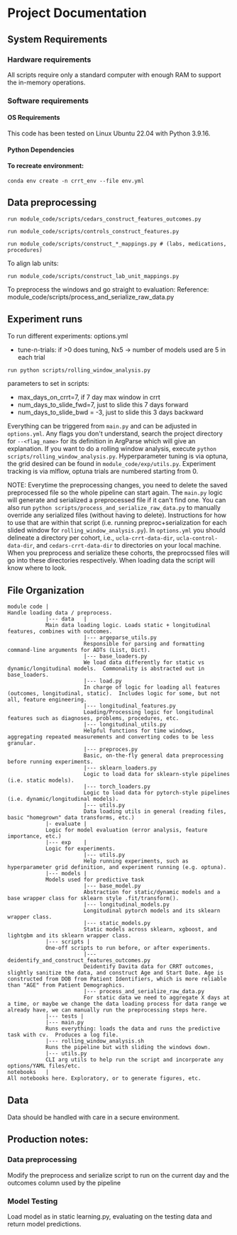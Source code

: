 # Project Documentation

## System Requirements

### Hardware requirements
All scripts require only a standard computer with enough RAM to support the in-memory operations.

### Software requirements

#### OS Requirements
This code has been tested on Linux Ubuntu 22.04 with Python 3.9.16.

#### Python Dependencies

####  To recreate environment:

```
conda env create -n crrt_env --file env.yml
```

## Data preprocessing

```
run module_code/scripts/cedars_construct_features_outcomes.py
```

```
run module_code/scripts/controls_construct_features.py
```

```
run module_code/scripts/construct_*_mappings.py # (labs, medications, procedures)
```

To align lab units:
```
run module_code/scripts/construct_lab_unit_mappings.py
```

To preprocess the windows and go straight to evaluation:
Reference: module_code/scripts/process_and_serialize_raw_data.py

## Experiment runs

To run different experiments:
options.yml
- tune-n-trials: if >0 does tuning, Nx5 -> number of models used are 5 in each trial

```
run python scripts/rolling_window_analysis.py
```
parameters to set in scripts:
- max_days_on_crrt=7, if 7 day max window in crrt
- num_days_to_slide_fwd=7, just to slide this 7 days forward
- num_days_to_slide_bwd = -3, just to slide this 3 days backward



Everything can be triggered from `main.py` and can be adjusted in `options.yml`. 
Any flags you don't understand, search the project directory for `--<flag_name>` for its definition in ArgParse which will give an explanation.
If you want to do a rolling window analysis, execute `python scripts/rolling_window_analysis.py`.
Hyperparameter tuning is via optuna, the grid desired can be found in `module_code/exp/utils.py`.
Experiment tracking is via mlflow, optuna trials are numbered starting from 0.

NOTE: Everytime the preprocessing changes, you need to delete the saved preprocessed file so the whole pipeline can start again.
The `main.py` logic will generate and serialized a preprocessed file if it can't find one.
You can also run `python scripts/process_and_serialize_raw_data.py` to manually override any serialized files (without having to delete).
Instructions for how to use that are within that script (i.e. running preproc+serialization for each slided window for `rolling_window_analysis.py`).
In `options.yml` you should delineate  a directory per cohort, i.e., `ucla-crrt-data-dir`, `ucla-control-data-dir`, and `cedars-crrt-data-dir` to directories on your local machine.
When you preprocess and serialize these cohorts, the preprocssed files will go into these directories respectively.
When loading data the script will know where to look.

## File Organization
```
module code |
Handle loading data / preprocess.
            |--- data   |               
            Main data loading logic. Loads static + longitudinal features, combines with outcomes.
                        |--- argeparse_utils.py                
                        Responsible for parsing and formatting command-line arguments for ADTs (List, Dict).
                        |--- base_loaders.py                
                        We load data differently for static vs dynamic/longitudinal models.  Commonality is abstracted out in base_loaders.
                        |--- load.py                
                        In charge of logic for loading all features (outcomes, longitudinal, static).  Includes logic for some, but not all, feature engineering.
                        |--- longitudinal_features.py
                        Loading/Processing logic for longitudinal features such as diagnoses, problems, procedures, etc.
                        |--- longitudinal_utils.py
                        Helpful functions for time windows, aggregating repeated measurements and converting codes to be less granular.
                        |--- preproces.py
                        Basic, on-the-fly general data preprocessing before running experiments.
                        |--- sklearn_loaders.py
                        Logic to load data for sklearn-style pipelines (i.e. static models).
                        |--- torch_loaders.py
                        Logic to load data for pytorch-style pipelines (i.e. dynamic/longitudinal models).
                        |--- utils.py
                        Data loading utils in general (reading files, basic "homegrown" data transforms, etc.)
            |- evaluate |
            Logic for model evaluation (error analysis, feature importance, etc.)
            |--- exp    |
            Logic for experiments.
                        |--- utils.py
                        Help running experiments, such as hyperparameter grid definition, and experiment running (e.g. optuna).
            |--- models |
            Models used for predictive task
                        |--- base_model.py
                        Abstraction for static/dynamic models and a base wrapper class for sklearn style .fit/transform().
                        |--- longitudinal_models.py
                        Longitudinal pytorch models and its sklearn wrapper class.
                        |--- static_models.py
                        Static models across sklearn, xgboost, and lightgbm and its sklearn wrapper class.
            |--- scripts |
            One-off scripts to run before, or after experiments.
                        |--- deidentify_and_construct_features_outcomes.py
                        Deidentify Davita data for CRRT outcomes, slightly sanitize the data, and construct Age and Start Date. Age is constructed from DOB from Patient Identifiers, which is more reliable than "AGE" from Patient Demographics.
                        |--- process_and_serialize_raw_data.py
                        For static data we need to aggregate X days at a time, or maybe we change the data loading process for data range we already have, we can manually run the preprocessing steps here.
            |--- tests |
            |--- main.py
            Runs everything: loads the data and runs the predictive task with cv.  Produces a log file.
            |--- rolling_window_analysis.sh
            Runs the pipeline but with sliding the windows down.
            |--- utils.py
            CLI arg utils to help run the script and incorporate any options/YAML files/etc.
notebooks   |
All notebooks here. Exploratory, or to generate figures, etc.
```

## Data
Data should be handled with care in a secure environment.

## Production notes:

### Data preprocessing

Modify the preprocess and serialize script to run on the current day and the outcomes column used by the pipeline

### Model Testing

Load model as in static learning.py, evaluating on the testing data and return model predictions.